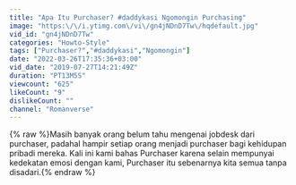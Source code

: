 ```yaml
---
title: "Apa Itu Purchaser? #daddykasi Ngomongin Purchasing"
image: "https:\/\/i.ytimg.com\/vi\/gn4jNDnD7Tw\/hqdefault.jpg"
vid_id: "gn4jNDnD7Tw"
categories: "Howto-Style"
tags: ["Purchaser?","#daddykasi","Ngomongin"]
date: "2022-03-26T17:35:36+03:00"
vid_date: "2019-07-27T14:21:49Z"
duration: "PT13M5S"
viewcount: "625"
likeCount: "9"
dislikeCount: ""
channel: "Romanverse"
---
```

{% raw %}Masih banyak orang belum tahu mengenai jobdesk dari purchaser, padahal hampir setiap orang menjadi purchaser bagi kehidupan pribadi mereka. Kali ini kami bahas Purchaser karena selain mempunyai kedekatan emosi dengan kami, Purchaser itu sebenarnya kita semua tanpa disadari.{% endraw %}

